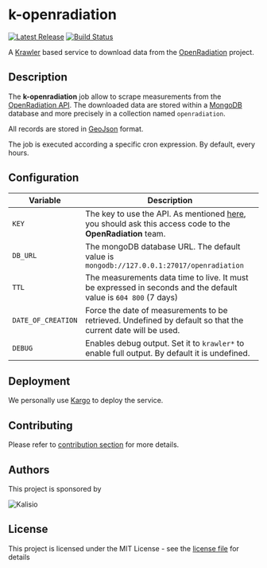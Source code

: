 # k-openradiation

[![Latest Release](https://img.shields.io/github/v/tag/kalisio/k-openradiation?sort=semver&label=latest)](https://github.com/kalisio/k-openradiation/releases)
[![Build Status](https://app.travis-ci.com/kalisio/k-openradiation.svg?branch=master)](https://app.travis-ci.com/kalisio/k-openradiation)

A [Krawler](https://kalisio.github.io/krawler/) based service to download data from the [OpenRadiation](https://www.openradiation.org/) project.

## Description

The **k-openradiation** job allow to scrape measurements from the [OpenRadiation API](https://github.com/openradiation/openradiation-api). The downloaded data are stored within a [MongoDB](https://www.mongodb.com/) database and more precisely in a collection named `openradiation`. 

All records are stored in [GeoJson](https://fr.wikipedia.org/wiki/GeoJSON) format.

The job is executed according a specific cron expression. By default, every hours.

## Configuration

| Variable | Description |
|--- | --- |
| `KEY` | The key to use the API. As mentioned [here](https://www.openradiation.org/en/developers), you should ask this access code to the **OpenRadiation** team. | - |
| `DB_URL` | The mongoDB database URL. The default value is `mongodb://127.0.0.1:27017/openradiation` |
| `TTL` | The measurements data time to live. It must be expressed in seconds and the default value is `604 800` (7 days) |
| `DATE_OF_CREATION` | Force the date of measurements to be retrieved. Undefined by default so that the current date will be used. |
| `DEBUG` | Enables debug output. Set it to `krawler*` to enable full output. By default it is undefined. |

## Deployment

We personally use [Kargo](https://kalisio.github.io/kargo/) to deploy the service.

## Contributing

Please refer to [contribution section](./CONTRIBUTING.md) for more details.

## Authors

This project is sponsored by 

![Kalisio](https://s3.eu-central-1.amazonaws.com/kalisioscope/kalisio/kalisio-logo-black-256x84.png)

## License

This project is licensed under the MIT License - see the [license file](./LICENSE) for details